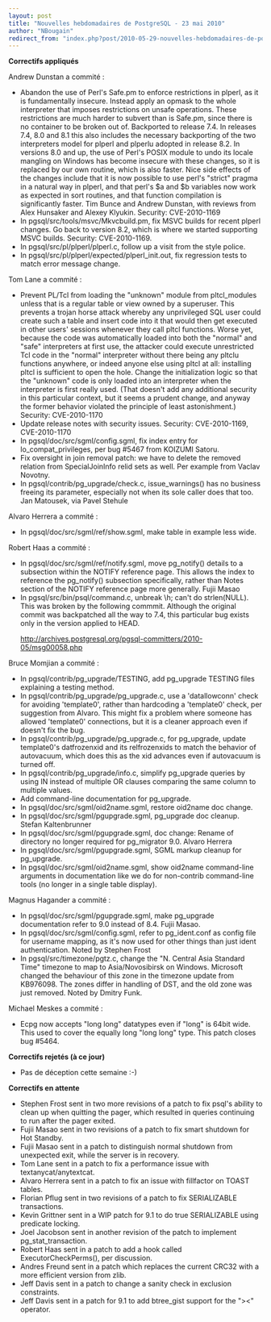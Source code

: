 ```yaml
---
layout: post
title: "Nouvelles hebdomadaires de PostgreSQL - 23 mai 2010"
author: "NBougain"
redirect_from: "index.php?post/2010-05-29-nouvelles-hebdomadaires-de-postgresql-23-mai-2010 "
---
```




<p><strong>Correctifs appliqu&eacute;s</strong></p>

<p>Andrew Dunstan a commit&eacute;&nbsp;:</p>

<ul>

<li>Abandon the use of Perl's Safe.pm to enforce restrictions in plperl, as it is fundamentally insecure. Instead apply an opmask to the whole interpreter that imposes restrictions on unsafe operations. These restrictions are much harder to subvert than is Safe.pm, since there is no container to be broken out of. Backported to release 7.4. In releases 7.4, 8.0 and 8.1 this also includes the necessary backporting of the two interpreters model for plperl and plperlu adopted in release 8.2. In versions 8.0 and up, the use of Perl's POSIX module to undo its locale mangling on Windows has become insecure with these changes, so it is replaced by our own routine, which is also faster. Nice side effects of the changes include that it is now possible to use perl's "strict" pragma in a natural way in plperl, and that perl's $a and $b variables now work as expected in sort routines, and that function compilation is significantly faster. Tim Bunce and Andrew Dunstan, with reviews from Alex Hunsaker and Alexey Klyukin. Security: CVE-2010-1169</li>

<li>In pgsql/src/tools/msvc/Mkvcbuild.pm, fix MSVC builds for recent plperl changes. Go back to version 8.2, which is where we started supporting MSVC builds. Security: CVE-2010-1169.</li>

<li>In pgsql/src/pl/plperl/plperl.c, follow up a visit from the style police.</li>

<li>In pgsql/src/pl/plperl/expected/plperl_init.out, fix regression tests to match error message change.</li>

</ul>

<p>Tom Lane a commit&eacute;&nbsp;:</p>

<ul>

<li>Prevent PL/Tcl from loading the "unknown" module from pltcl_modules unless that is a regular table or view owned by a superuser. This prevents a trojan horse attack whereby any unprivileged SQL user could create such a table and insert code into it that would then get executed in other users' sessions whenever they call pltcl functions. Worse yet, because the code was automatically loaded into both the "normal" and "safe" interpreters at first use, the attacker could execute unrestricted Tcl code in the "normal" interpreter without there being any pltclu functions anywhere, or indeed anyone else using pltcl at all: installing pltcl is sufficient to open the hole. Change the initialization logic so that the "unknown" code is only loaded into an interpreter when the interpreter is first really used. (That doesn't add any additional security in this particular context, but it seems a prudent change, and anyway the former behavior violated the principle of least astonishment.) Security: CVE-2010-1170</li>

<li>Update release notes with security issues. Security: CVE-2010-1169, CVE-2010-1170</li>

<li>In pgsql/doc/src/sgml/config.sgml, fix index entry for lo_compat_privileges, per bug #5467 from KOIZUMI Satoru.</li>

<li>Fix oversight in join removal patch: we have to delete the removed relation from SpecialJoinInfo relid sets as well. Per example from Vaclav Novotny.</li>

<li>In pgsql/contrib/pg_upgrade/check.c, issue_warnings() has no business freeing its parameter, especially not when its sole caller does that too. Jan Matousek, via Pavel Stehule</li>

</ul>

<p>Alvaro Herrera a commit&eacute;&nbsp;:</p>

<ul>

<li>In pgsql/doc/src/sgml/ref/show.sgml, make table in example less wide.</li>

</ul>

<p>Robert Haas a commit&eacute;&nbsp;:</p>

<ul>

<li>In pgsql/doc/src/sgml/ref/notify.sgml, move pg_notify() details to a subsection within the NOTIFY reference page. This allows the index to reference the pg_notify() subsection specifically, rather than Notes section of the NOTIFY reference page more generally. Fujii Masao</li>

<li>In pgsql/src/bin/psql/command.c, unbreak \h; can't do strlen(NULL). This was broken by the following commmit. Although the original commit was backpatched all the way to 7.4, this particular bug exists only in the version applied to HEAD. 

<a target="_blank" href="http://archives.postgresql.org/pgsql-committers/2010-05/msg00058.php">http://archives.postgresql.org/pgsql-committers/2010-05/msg00058.php</a></li>

</ul>

<p>Bruce Momjian a commit&eacute;&nbsp;:</p>

<ul>

<li>In pgsql/contrib/pg_upgrade/TESTING, add pg_upgrade TESTING files explaining a testing method.</li>

<li>In pgsql/contrib/pg_upgrade/pg_upgrade.c, use a 'datallowconn' check for avoiding 'template0', rather than hardcoding a 'template0' check, per suggestion from Alvaro. This might fix a problem where someone has allowed 'template0' connections, but it is a cleaner approach even if doesn't fix the bug.</li>

<li>In pgsql/contrib/pg_upgrade/pg_upgrade.c, for pg_upgrade, update template0's datfrozenxid and its relfrozenxids to match the behavior of autovacuum, which does this as the xid advances even if autovacuum is turned off.</li>

<li>In pgsql/contrib/pg_upgrade/info.c, simplify pg_upgrade queries by using IN instead of multiple OR clauses comparing the same column to multiple values.</li>

<li>Add command-line documentation for pg_upgrade.</li>

<li>In pgsql/doc/src/sgml/oid2name.sgml, restore oid2name doc change.</li>

<li>In pgsql/doc/src/sgml/pgupgrade.sgml, pg_upgrade doc cleanup. Stefan Kaltenbrunner</li>

<li>In pgsql/doc/src/sgml/pgupgrade.sgml, doc change: Rename of directory no longer required for pg_migrator 9.0. Alvaro Herrera</li>

<li>In pgsql/doc/src/sgml/pgupgrade.sgml, SGML markup cleanup for pg_upgrade.</li>

<li>In pgsql/doc/src/sgml/oid2name.sgml, show oid2name command-line arguments in documentation like we do for non-contrib command-line tools (no longer in a single table display).</li>

</ul>

<p>Magnus Hagander a commit&eacute;&nbsp;:</p>

<ul>

<li>In pgsql/doc/src/sgml/pgupgrade.sgml, make pg_upgrade documentation refer to 9.0 instead of 8.4. Fujii Masao.</li>

<li>In pgsql/doc/src/sgml/config.sgml, refer to pg_ident.conf as config file for username mapping, as it's now used for other things than just ident authentication. Noted by Stephen Frost</li>

<li>In pgsql/src/timezone/pgtz.c, change the "N. Central Asia Standard Time" timezone to map to Asia/Novosibirsk on Windows. Microsoft changed the behaviour of this zone in the timezone update from KB976098. The zones differ in handling of DST, and the old zone was just removed. Noted by Dmitry Funk.</li>

</ul>

<p>Michael Meskes a commit&eacute;&nbsp;:</p>

<ul>

<li>Ecpg now accepts "long long" datatypes even if "long" is 64bit wide. This used to cover the equally long "long long" type. This patch closes bug #5464.</li>

</ul>

<p><strong>Correctifs rejet&eacute;s (&agrave; ce jour)</strong></p>

<ul>

<li>Pas de d&eacute;ception cette semaine&nbsp;:-)</li>

</ul>

<p><strong>Correctifs en attente</strong></p>

<ul>

<li>Stephen Frost sent in two more revisions of a patch to fix psql's ability to clean up when quitting the pager, which resulted in queries continuing to run after the pager exited.</li>

<li>Fujii Masao sent in two revisions of a patch to fix smart shutdown for Hot Standby.</li>

<li>Fujii Masao sent in a patch to distinguish normal shutdown from unexpected exit, while the server is in recovery.</li>

<li>Tom Lane sent in a patch to fix a performance issue with textanycat/anytextcat.</li>

<li>Alvaro Herrera sent in a patch to fix an issue with fillfactor on TOAST tables.</li>

<li>Florian Pflug sent in two revisions of a patch to fix SERIALIZABLE transactions.</li>

<li>Kevin Grittner sent in a WIP patch for 9.1 to do true SERIALIZABLE using predicate locking.</li>

<li>Joel Jacobson sent in another revision of the patch to implement pg_stat_transaction.</li>

<li>Robert Haas sent in a patch to add a hook called ExecutorCheckPerms(), per discussion.</li>

<li>Andres Freund sent in a patch which replaces the current CRC32 with a more efficient version from zlib.</li>

<li>Jeff Davis sent in a patch to change a sanity check in exclusion constraints.</li>

<li>Jeff Davis sent in a patch for 9.1 to add btree_gist support for the "&gt;&lt;" operator.</li>

</ul>